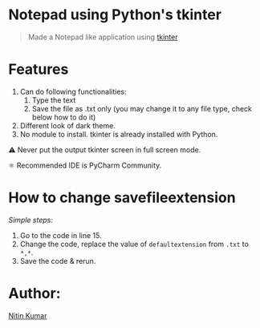 # Notepad using Python's tkinter

> Made a Notepad like application using [tkinter](https://docs.python.org/3/library/tk.html)

# Features

1. Can do following functionalities:
   1. Type the text
   2. Save the file as .txt only (you may change it to any file type, check below how to do it)
2. Different look of dark theme.
3. No module to install. tkinter is already installed with Python.

:warning: Never put the output tkinter screen in full screen mode.

⚛️ Recommended IDE is PyCharm Community.

# How to change savefileextension

*Simple steps:*
1. Go to the code in line 15.
2. Change the code, replace the value of `defaultextension` from `.txt` to `*,*`.
3. Save the code & rerun.

# Author:

[Nitin Kumar](https://github/com/nitinkumar30/)
